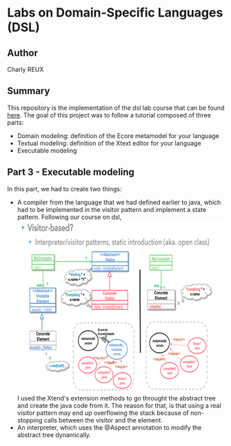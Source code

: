 # Labs on Domain-Specific Languages (DSL)

## Author
Charly REUX

## Summary
This repository is the implementation of the dsl lab course that can be found [here](https://github.com/selabs-ur1/dsl).
The goal of this project was to follow a tutorial composed of three parts:
- Domain modeling: definition of the Ecore metamodel for your language
- Textual modeling: definition of the Xtext editor for your language
- Executable modeling

## Part 3 - Executable modeling
In this part, we had to create two things:
- A compiler from the language that we had defined earlier to java, which had to be implemented in the visitor pattern and implement a state pattern. Following our course on dsl, <img src="./Images/Screenshot%20from%202022-12-01%2009-06-42.png" style="height:400px"><br> I used the Xtend's extension methods to go throught the abstract tree and create the java code from it. The reason for that, is that using a real visitor pattern may end up overflowing the stack because of non-stopping calls between the visitor and the element.
 - An interpreter, which uses the @Aspect annotation to modify the abstract tree dynamically.

